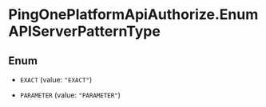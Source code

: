 # PingOnePlatformApiAuthorize.EnumAPIServerPatternType

## Enum


* `EXACT` (value: `"EXACT"`)

* `PARAMETER` (value: `"PARAMETER"`)


